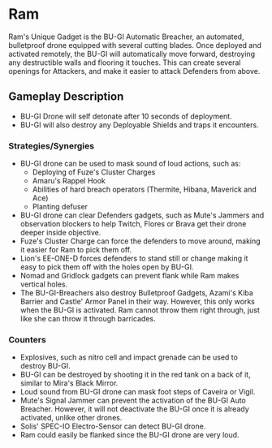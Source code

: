 # Ram

Ram's Unique Gadget is the BU-GI Automatic Breacher, an automated, bulletproof drone equipped with several cutting blades. Once deployed and activated remotely, the BU-GI will automatically move forward, destroying any destructible walls and flooring it touches. This can create several openings for Attackers, and make it easier to attack Defenders from above.

## Gameplay Description

- BU-GI Drone will self detonate after 10 seconds of deployment.
- BU-GI will also destroy any Deployable Shields and traps it encounters.

### Strategies/Synergies

- BU-GI drone can be used to mask sound of loud actions, such as:
  - Deploying of Fuze's Cluster Charges
  - Amaru's Rappel Hook
  - Abilities of hard breach operators (Thermite, Hibana, Maverick and Ace)
  - Planting defuser
- BU-GI drone can clear Defenders gadgets, such as Mute's Jammers and observation blockers to help Twitch, Flores or Brava get their drone deeper inside objective.
- Fuze's Cluster Charge can force the defenders to move around, making it easier for Ram to pick them off.
- Lion's EE-ONE-D forces defenders to stand still or change making it easy to pick them off with the holes open by BU-GI.
- Nomad and Gridlock gadgets can prevent flank while Ram makes vertical holes.
- The BU-GI-Breachers also destroy Bulletproof Gadgets, Azami's Kiba Barrier and Castle' Armor Panel in their way. However, this only works when the BU-GI is activated. Ram cannot throw them right through, just like she can throw it through barricades.

### Counters

- Explosives, such as nitro cell and impact grenade can be used to destroy BU-GI.
- BU-GI can be destroyed by shooting it in the red tank on a back of it, similar to Mira's Black Mirror.
- Loud sound from BU-GI drone can mask foot steps of Caveira or Vigil.
- Mute's Signal Jammer can prevent the activation of the BU-GI Auto Breacher. However, it will not deactivate the BU-GI once it is already activated, unlike other drones.
- Solis' SPEC-IO Electro-Sensor can detect BU-GI drone.
- Ram could easily be flanked since the BU-GI drone are very loud.
